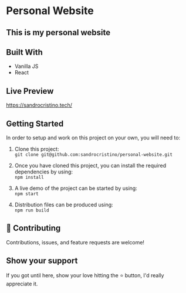 # Personal Website

## This is my personal website

## Built With 

- Vanilla JS
- React

## Live Preview 

https://sandrocristino.tech/

## Getting Started

In order to setup and work on this project on your own, you will need to:

1. Clone this project:  
`git clone git@github.com:sandrocristino/personal-website.git`

2. Once you have cloned this project, you can install the required dependencies by using:  
`npm install`

3. A live demo of the project can be started by using:  
`npm start`

4. Distribution files can be produced using:  
`npm run build`


## 🤝 Contributing

Contributions, issues, and feature requests are welcome!

## Show your support

If you got until here, show your love hitting the ⭐️ button, I'd really appreciate it.
